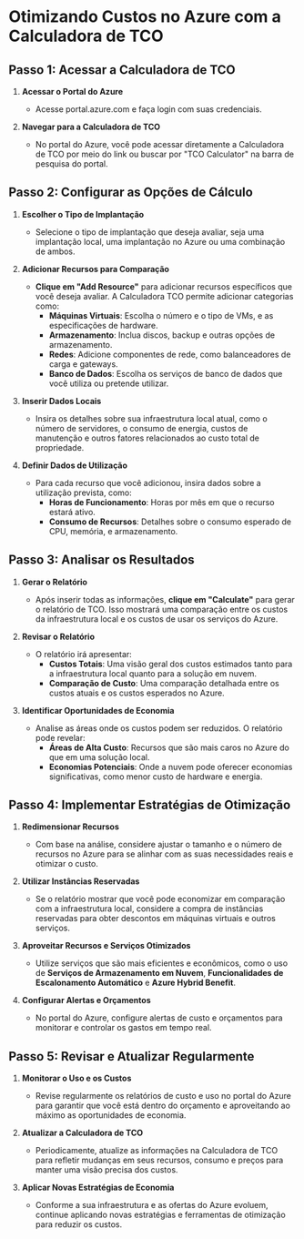 # Otimizando Custos no Azure com a Calculadora de TCO
## **Passo 1: Acessar a Calculadora de TCO**

1. **Acessar o Portal do Azure**
   - Acesse portal.azure.com e faça login com suas credenciais.

2. **Navegar para a Calculadora de TCO**
   - No portal do Azure, você pode acessar diretamente a Calculadora de TCO por meio do link ou buscar por "TCO Calculator" na barra de pesquisa do portal.

## **Passo 2: Configurar as Opções de Cálculo**

1. **Escolher o Tipo de Implantação**
   - Selecione o tipo de implantação que deseja avaliar, seja uma implantação local, uma implantação no Azure ou uma combinação de ambos.

2. **Adicionar Recursos para Comparação**
   - **Clique em "Add Resource"** para adicionar recursos específicos que você deseja avaliar. A Calculadora TCO permite adicionar categorias como:
     - **Máquinas Virtuais**: Escolha o número e o tipo de VMs, e as especificações de hardware.
     - **Armazenamento**: Inclua discos, backup e outras opções de armazenamento.
     - **Redes**: Adicione componentes de rede, como balanceadores de carga e gateways.
     - **Banco de Dados**: Escolha os serviços de banco de dados que você utiliza ou pretende utilizar.

3. **Inserir Dados Locais**
   - Insira os detalhes sobre sua infraestrutura local atual, como o número de servidores, o consumo de energia, custos de manutenção e outros fatores relacionados ao custo total de propriedade.

4. **Definir Dados de Utilização**
   - Para cada recurso que você adicionou, insira dados sobre a utilização prevista, como:
     - **Horas de Funcionamento**: Horas por mês em que o recurso estará ativo.
     - **Consumo de Recursos**: Detalhes sobre o consumo esperado de CPU, memória, e armazenamento.

## **Passo 3: Analisar os Resultados**

1. **Gerar o Relatório**
   - Após inserir todas as informações, **clique em "Calculate"** para gerar o relatório de TCO. Isso mostrará uma comparação entre os custos da infraestrutura local e os custos de usar os serviços do Azure.

2. **Revisar o Relatório**
   - O relatório irá apresentar:
     - **Custos Totais**: Uma visão geral dos custos estimados tanto para a infraestrutura local quanto para a solução em nuvem.
     - **Comparação de Custo**: Uma comparação detalhada entre os custos atuais e os custos esperados no Azure.

3. **Identificar Oportunidades de Economia**
   - Analise as áreas onde os custos podem ser reduzidos. O relatório pode revelar:
     - **Áreas de Alta Custo**: Recursos que são mais caros no Azure do que em uma solução local.
     - **Economias Potenciais**: Onde a nuvem pode oferecer economias significativas, como menor custo de hardware e energia.

## **Passo 4: Implementar Estratégias de Otimização**

1. **Redimensionar Recursos**
   - Com base na análise, considere ajustar o tamanho e o número de recursos no Azure para se alinhar com as suas necessidades reais e otimizar o custo.

2. **Utilizar Instâncias Reservadas**
   - Se o relatório mostrar que você pode economizar em comparação com a infraestrutura local, considere a compra de instâncias reservadas para obter descontos em máquinas virtuais e outros serviços.

3. **Aproveitar Recursos e Serviços Otimizados**
   - Utilize serviços que são mais eficientes e econômicos, como o uso de **Serviços de Armazenamento em Nuvem**, **Funcionalidades de Escalonamento Automático** e **Azure Hybrid Benefit**.

4. **Configurar Alertas e Orçamentos**
   - No portal do Azure, configure alertas de custo e orçamentos para monitorar e controlar os gastos em tempo real.

## **Passo 5: Revisar e Atualizar Regularmente**

1. **Monitorar o Uso e os Custos**
   - Revise regularmente os relatórios de custo e uso no portal do Azure para garantir que você está dentro do orçamento e aproveitando ao máximo as oportunidades de economia.

2. **Atualizar a Calculadora de TCO**
   - Periodicamente, atualize as informações na Calculadora de TCO para refletir mudanças em seus recursos, consumo e preços para manter uma visão precisa dos custos.

3. **Aplicar Novas Estratégias de Economia**
   - Conforme a sua infraestrutura e as ofertas do Azure evoluem, continue aplicando novas estratégias e ferramentas de otimização para reduzir os custos.
